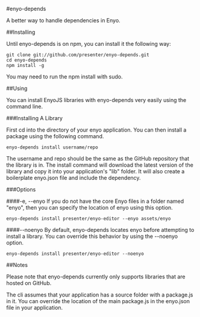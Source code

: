 #enyo-depends

A better way to handle dependencies in Enyo.

##Installing

Until enyo-depends is on npm, you can install it the following way:

	git clone git://github.com/presenter/enyo-depends.git
	cd enyo-depends
	npm install -g

You may need to run the npm install with sudo.

##Using

You can install EnyoJS libraries with enyo-depends very easily using the command line.

###Installing A Library

First cd into the directory of your enyo application. You can then install a package using the following command.

	enyo-depends install username/repo

The username and repo should be the same as the GitHub repository that the library is in. The install command will download the latest version of the library and copy it into your application's "lib" folder. It will also create a boilerplate enyo.json file and include the dependency.

###Options

####-e, --enyo
If you do not have the core Enyo files in a folder named "enyo", then you can specify the location of enyo using this option.

	enyo-depends install presenter/enyo-editor --enyo assets/enyo

####--noenyo
By default, enyo-depends locates enyo before attempting to install a library. You can override this behavior by using the --noenyo option.

	enyo-depends install presenter/enyo-editor --noenyo


##Notes

Please note that enyo-depends currently only supports libraries that are hosted on GitHub.

The cli assumes that your application has a source folder with a package.js in it. You can override the location of the main package.js in the enyo.json file in your application.